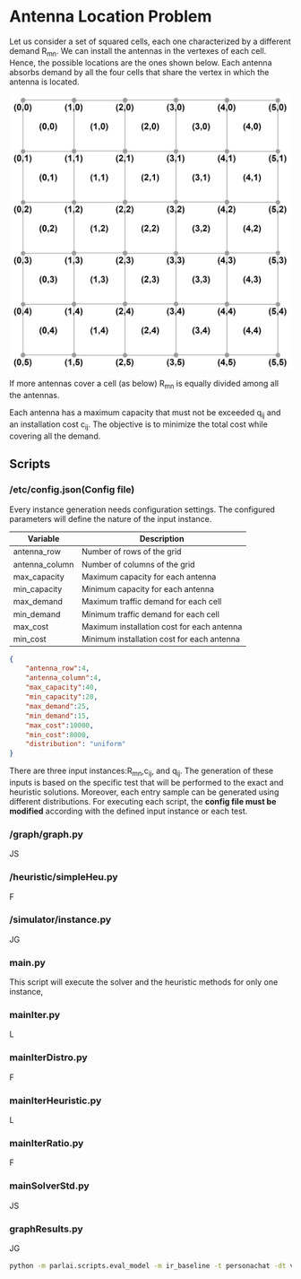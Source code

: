 # Antenna Location Problem

Let us consider a set of squared cells, each one characterized by a different demand R<sub>mn</sub>. We can
install the antennas in the vertexes of each cell. Hence, the possible locations are the ones shown
below. Each antenna absorbs demand by all the four cells that share the vertex in which the
antenna is located.

![Problem description](images/problemDescription.PNG)

If more antennas cover a cell (as below) R<sub>mn</sub> is equally divided among all the antennas.

Each antenna has a maximum capacity that must not be exceeded q<sub>ij</sub> and an installation cost c<sub>ij</sub>.
The objective is to minimize the total cost while covering all the demand.

## Scripts
### /etc/config.json(Config file)
Every instance generation needs configuration settings. The configured parameters will define the nature of the input instance.

| Variable | Description |
| ------------- | ------------------------- |
| antenna_row|     Number of rows of the grid |
| antenna_column|   Number of columns of the grid  |
| max_capacity|     Maximum capacity for each antenna |
| min_capacity|   Minimum capacity for each antenna|
| max_demand|    Maximum traffic demand for each cell|
| min_demand|    Minimum traffic demand for each cell |
| max_cost|      Maximum installation cost for each antenna |
| min_cost|     Minimum installation cost for each antenna |
 
```json
{
	"antenna_row":4, 
	"antenna_column":4,
	"max_capacity":40,
	"min_capacity":20,
	"max_demand":25,
	"min_demand":15,
	"max_cost":10000,
	"min_cost":8000,
	"distribution": "uniform"
}
```
There are three input instances:R<sub>mn</sub>,c<sub>ij</sub>, and q<sub>ij</sub>.  The generation of these inputs is based on the specific test that will be performed to the exact and heuristic solutions.  Moreover, each entry sample can be generated using different distributions.
For executing each script, the **config file must be modified** according with the defined input instance or each test.

### /graph/graph.py
JS
### /heuristic/simpleHeu.py
F
### /simulator/instance.py
JG
### main.py
This script will execute the solver and the heuristic methods for only one instance, 
### mainIter.py
L
### mainIterDistro.py
F
### mainIterHeuristic.py
L
### mainIterRatio.py
F
### mainSolverStd.py
JS
### graphResults.py
JG




```bash
python -m parlai.scripts.eval_model -m ir_baseline -t personachat -dt valid
```

